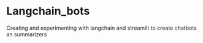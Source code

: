 # Langchain_bots

Creating and experimenting with langchain and streamlit to create chatbots an summarizers
